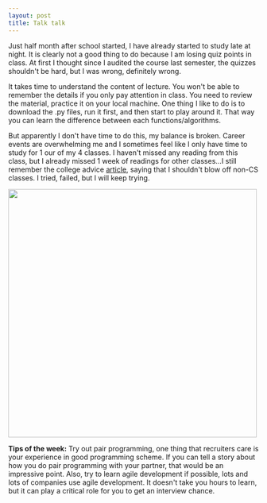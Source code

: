 ```yaml
---
layout: post
title: Talk talk
---
```

Just half month after school started, I have already started to study late at night. It is clearly not a good thing to do because I am losing quiz points in class. At first I thought since I audited the course last semester, the quizzes shouldn't be hard, but I was wrong, definitely wrong.

It takes time to understand the content of lecture. You won't be able to remember the details if you only pay attention in class. You need to review the material, practice it on your local machine. One thing I like to do is to download the .py files, run it first, and then start to play around it. That way you can learn the difference between each functions/algorithms.

But apparently I don't have time to do this, my balance is broken. Career events are overwhelming me and I sometimes feel like I only have time to study for 1 our of my 4 classes. I haven't missed any reading from this class, but I already missed 1 week of readings for other classes...I still remember the college advice [article](http://www.joelonsoftware.com/articles/CollegeAdvice.html), saying that I shouldn't blow off non-CS classes. I tried, failed, but I will keep trying.

<img src="http://www.browniebites.net/photos/whatdinner/sweets/challenge-accepted-rage-comic.jpg" width="500">

**Tips of the week:**
Try out pair programming, one thing that recruiters care is your experience in good programming scheme. If you can tell a story about how you do pair programming with your partner, that would be an impressive point. Also, try to learn agile development if possible, lots and lots of companies use agile development. It doesn't take you hours to learn, but it can play a critical role for you to get an interview chance.
